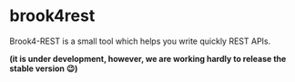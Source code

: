 # brook4rest
Brook4-REST is a small tool which helps you write quickly REST APIs.

**(it is under development, however, we are working hardly to release the stable version :wink:)**
